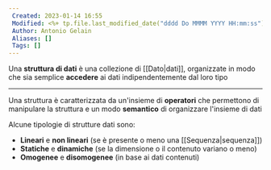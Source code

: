 ```yaml
---
 Created: 2023-01-14 16:55
 Modified: <%+ tp.file.last_modified_date("dddd Do MMMM YYYY HH:mm:ss") %>
 Author: Antonio Gelain
 Aliases: []
 Tags: []
---
```


Una **struttura di dati** è una collezione di [[Dato|dati]], organizzate in modo che sia semplice **accedere** ai dati indipendentemente dal loro tipo

---

Una struttura è caratterizzata da un'insieme di **operatori** che permettono di manipulare la struttura e un modo **semantico** di organizzare l'insieme di dati

Alcune tipologie di strutture dati sono:
- **Lineari** e **non lineari** (se è presente o meno una [[Sequenza|sequenza]])
- **Statiche** e **dinamiche** (se la dimensione o il contenuto variano o meno)
- **Omogenee** e **disomogenee** (in base ai dati contenuti)